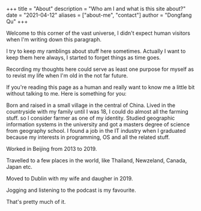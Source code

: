 +++
title = "About"
description = "Who am I and what is this site about?"
date = "2021-04-12"
aliases = ["about-me", "contact"]
author = "Dongfang Qu"
+++

Welcome to this corner of the vast universe, I didn't expect human visitors when I'm writing down this paragraph.

I try to keep my ramblings about stuff here sometimes.
Actually I want to keep them here always, I started to forget things as time goes.

Recording my thoughts here could serve as least one purpose for myself as to revist my life when I'm old in the not far future.

If you're reading this page as a human and really want to know me a little bit without talking to me.
Here is something for you:

Born and raised in a small village in the central of China.
Lived in the countryside with my family until I was 18, I could do almost all the farming stuff. so I consider farmer as one of my identity.
Studied geographic information systems in the university and got a masters degree of science from geography school.
I found a job in the IT industry when I graduated because my interests in programming, OS and all the related stuff.

Worked in Beijing from 2013 to 2019.

Travelled to a few places in the world, like Thailand, Newzeland, Canada, Japan etc.

Moved to Dublin with my wife and daugher in 2019.

Jogging and listening to the podcast is my favourite.

That's pretty much of it.

